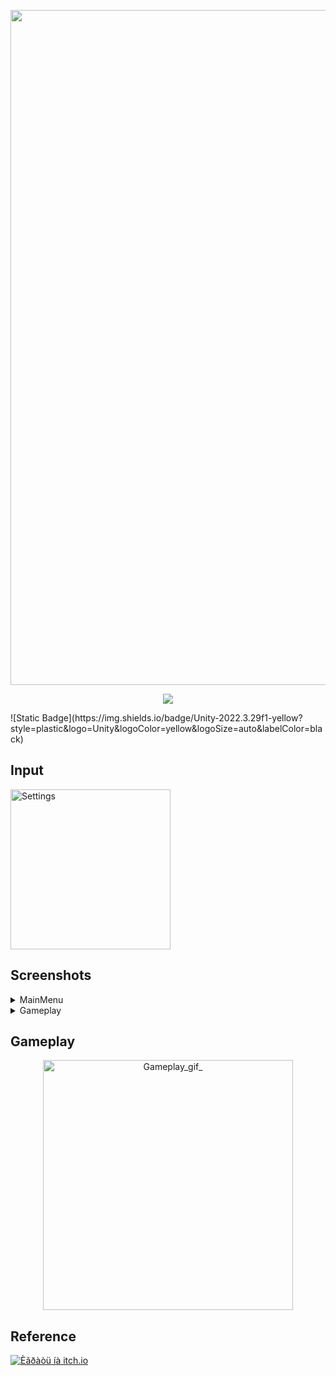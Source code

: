 <p align="center">
      <img src="https://i.ibb.co/ds6rBpp4/Game-Icon.png" alt="Project Logo" width="1080">
</p>

<p align="center">
    <img src="https://img.shields.io/badge/Unity-2022.3.29f1-47a1f5?style=flat&logo=unity&logoColor=white">
</p>
      ![Static Badge](https://img.shields.io/badge/Unity-2022.3.29f1-yellow?style=plastic&logo=Unity&logoColor=yellow&logoSize=auto&labelColor=black)

## Input

<p align="Left">
      <img src="https://i.ibb.co/5hC29gV0/Screnshot-Settings.png" alt="Settings" width="256">
</p>

## Screenshots

<details><summary>MainMenu</summary>

<div style="display: flex; gap: 10px; flex-wrap: wrap;">
  <img src="https://i.ibb.co/hJ5cPMmg/Screnshot-Main-Menu.png" alt="MainMenu" style="width: 256px;">
</div>

</details>

<details><summary>Gameplay</summary>

<div style="display: flex; gap: 10px; flex-wrap: wrap;">
  <img src="https://i.ibb.co/gL6wQSnw/Screnshot-Gameplay-1.png" alt="Screnshot1" style="width: 256px;">
  <img src="https://i.ibb.co/kg6j1w95/Screnshot-Gameplay-2.png" alt="Screnshot2" style="width: 256px;">
  <img src="https://i.ibb.co/gZpfXXtJ/Screnshot-Gameplay-3.png" alt="Screnshot3" style="width: 256px;">
</div>

</details>

## Gameplay

<p align="center">
      <img src="https://media4.giphy.com/media/v1.Y2lkPTc5MGI3NjExbWJmOWZ1MGZwOWlwMzlldWI2bGlteWY5ZHJ5dDYwejJicGV2eGZmbyZlcD12MV9pbnRlcm5hbF9naWZfYnlfaWQmY3Q9Zw/kGTVpzZN86B1LNmuiS/giphy.gif" alt="Gameplay_gif_" width="400">
</p>

## Reference

[![Èãðàòü íà itch.io](https://img.shields.io/badge/Itch.io-Play_Now-FA5C5C?style=for-the-badge&logo=itch.io)](https://igorchek.itch.io/dot-rescue)
